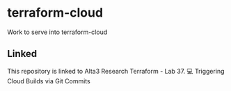 # terraform-cloud
Work to serve into terraform-cloud

## Linked
This repository is linked to Alta3 Research Terraform - Lab 37. 💻 Triggering Cloud Builds via Git Commits
